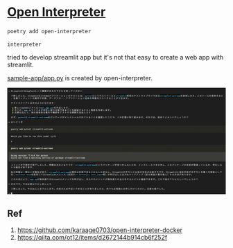 # [Open Interpreter](https://github.com/KillianLucas/open-interpreter)

```
poetry add open-interpreter
```

```
interpreter
```

tried to develop streamlit app but it's not that easy to create a web app with streamlit.

[sample-app/app.py](sample-app/app.py) is created by open-interpreter.

![](../../docs/experiment/open-interpreter/sample.png)

## Ref

1. https://github.com/karaage0703/open-interpreter-docker
1. https://qiita.com/ot12/items/d2672144b914cb6f252f
